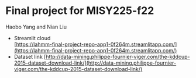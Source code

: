 # Final project for MISY225-f22
 Haobo Yang and Nian Liu
- Streamlit cloud   
  [https://lahmm-final-project-repo-app1-0f264m.streamlitapp.com/](https://lahmm-final-project-repo-app1-0f264m.streamlitapp.com/)
- Dataset link
  [http://data-mining.philippe-fournier-viger.com/the-kddcup-2015-dataset-download-link/](http://data-mining.philippe-fournier-viger.com/the-kddcup-2015-dataset-download-link/)
